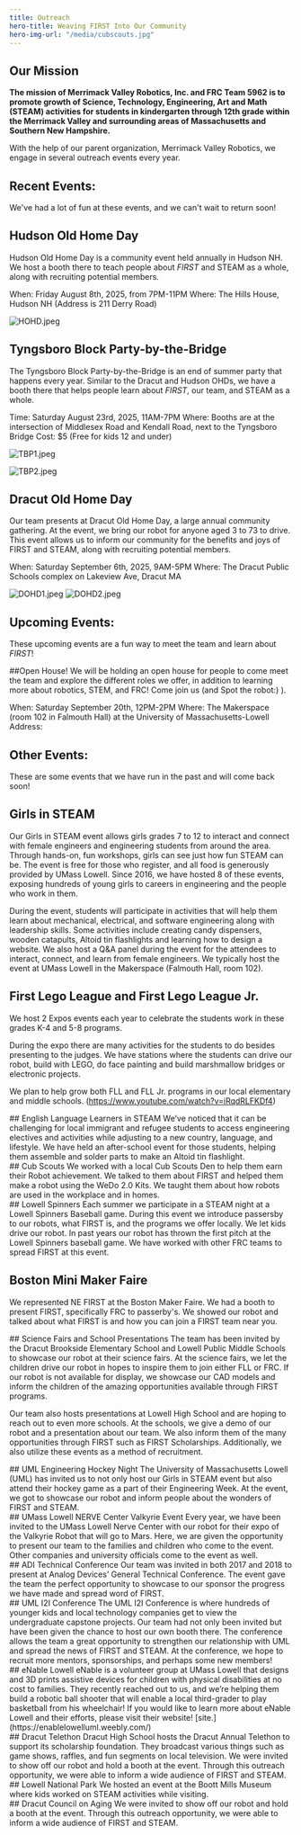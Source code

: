 ```yaml
---
title: Outreach
hero-title: Weaving FIRST Into Our Community
hero-img-url: "/media/cubscouts.jpg"
---
```


## Our Mission
**The mission of Merrimack Valley Robotics, Inc. and FRC Team 5962 is to promote growth of Science, Technology, Engineering, Art and Math (STEAM) activities for students in kindergarten through 12th grade within the Merrimack Valley and surrounding areas of Massachusetts and Southern New Hampshire.**

With the help of our parent organization, Merrimack Valley Robotics, we engage in several outreach events every year. 

<div class="divider"></div>

## Recent Events:
We've had a lot of fun at these events, and we can't wait to return soon!

<div class="divider"></div>

## Hudson Old Home Day
Hudson Old Home Day is a community event held annually in Hudson NH. We host a booth there to teach people about *FIRST* and STEAM as a whole, along with recruiting potential members. 

When: Friday August 8th, 2025, from 7PM-11PM
Where: The Hills House, Hudson NH (Address is 211 Derry Road)

![HOHD.jpeg](/uploads/IMG_0534.jpeg)

<div class="divider"></div>

## Tyngsboro Block Party-by-the-Bridge
The Tyngsboro Block Party-by-the-Bridge is an end of summer party that happens every year. Similar to the Dracut and Hudson OHDs, we have a booth there that helps people learn about *FIRST*, our team, and STEAM as a whole. 

Time: Saturday August 23rd, 2025, 11AM-7PM
Where: Booths are at the intersection of Middlesex Road and Kendall Road, next to the Tyngsboro Bridge
Cost: $5 (Free for kids 12 and under)

![TBP1.jpeg](/uploads/IMG_0597.jpeg)

![TBP2.jpeg](/uploads/IMG_0598.jpeg)

<div class="divider"></div>

## Dracut Old Home Day
Our team presents at Dracut Old Home Day, a large annual community gathering. At the event, we bring our robot for anyone aged 3 to 73 to drive. This event allows us to inform our community for the benefits and joys of FIRST and
STEAM, along with recruiting potential members.

When: Saturday September 6th, 2025, 9AM-5PM
Where: The Dracut Public Schools complex on Lakeview Ave, Dracut MA

![DOHD1.jpeg](/uploads/IMG_0671.jpeg)
![DOHD2.jpeg](/uploads/IMG_0672.jpeg)

## Upcoming Events:
These upcoming events are a fun way to meet the team and learn about *FIRST*!

##Open House!
We will be holding an open house for people to come meet the team and explore the different roles we offer, in addition to learning more about robotics, STEM, and FRC! Come join us (and Spot the robot:) ).

When: Saturday September 20th, 12PM-2PM
Where: The Makerspace (room 102 in Falmouth Hall) at the University of Massachusetts-Lowell
Address: 


<div class="divider"></div>

## Other Events:
These are some events that we have run in the past and will come back soon!

<div class="divider"></div>

## Girls in STEAM
Our Girls in STEAM event allows girls grades 7 to 12 to interact and connect with female engineers and engineering students from around the area. Through hands-on, fun workshops, girls can see just how fun STEAM can be. The event is free for those who register, and all food is generously provided by UMass Lowell. Since 2016, we have hosted 8 of these events, exposing hundreds of young girls to careers in engineering and the people who work in them.

During the event, students will participate in activities that will help them learn about mechanical, electrical, and software engineering along with leadership skills. Some activities include creating candy dispensers, wooden catapults, Altoid tin flashlights and learning how to design a website. We also host a Q&A panel during the event for the attendees to interact, connect, and learn from female engineers. We typically host the event at UMass Lowell in the Makerspace (Falmouth Hall, room 102).

<div class="divider"></div>

## First Lego League and First Lego League Jr.
We host 2 Expos events each year to celebrate the students work in these grades K-4 and 5-8 programs. 

During the expo there are many activities for the students to do besides presenting to the judges. We have stations where the students can drive our robot, build with LEGO, do face painting and build marshmallow bridges or electronic projects.

We plan to help grow both FLL and FLL Jr. programs in our local elementary and middle schools.
(https://www.youtube.com/watch?v=iRqdRLFKDf4)

<div class="divider"></div>
## English Language Learners in STEAM
We’ve noticed that it can be challenging for local immigrant and refugee students to access engineering electives and activities while adjusting to a new country, language, and lifestyle. We have held an after-school event for those students, helping them assemble and solder parts to make an Altoid tin flashlight.
<div class="divider"></div>
## Cub Scouts
We worked with a local Cub Scouts Den to help them earn their Robot achievement. We talked to them about FIRST and helped them make a robot using the WeDo 2.0 Kits. We taught them about how robots are used in the workplace and in homes. 
<div class="divider"></div>
## Lowell Spinners
Each summer we participate in a STEAM night at a Lowell Spinners Baseball game. During this event we introduce passersby to our robots, what FIRST is, and the programs we offer locally. We let kids drive our robot. In past years our robot has thrown the first pitch at the Lowell Spinners baseball game. We have worked with other FRC teams to spread FIRST at this event.
<div class="divider"></div>

## Boston Mini Maker Faire
We represented NE FIRST at the Boston Maker Faire. We had a booth to present FIRST, specifically FRC to passerby's. We showed our robot and talked about what FIRST is and how you can join a FIRST team near you.
<div class="divider"></div>
## Science Fairs and School Presentations 
The team has been invited by the Dracut Brookside Elementary School and Lowell Public Middle Schools to showcase our robot at their science fairs. At the science fairs, we let the children drive our robot in hopes to inspire them to join either FLL or FRC. If our robot is not available for display, we showcase our CAD models and inform the children of the amazing opportunities available through FIRST programs. 

Our team also hosts presentations at Lowell High School and are hoping to reach out to even more schools. At the schools, we give a demo of our robot and a presentation about our team. We also inform them of the many opportunities through FIRST such as FIRST Scholarships. Additionally, we also utilize these events as a method of recruitment.
<div class="divider"></div>
## UML Engineering Hockey Night
The University of Massachusetts Lowell (UML) has invited us to not only host our Girls in STEAM event but also attend their hockey game as a part of their Engineering Week. At the event, we got to showcase our robot and inform people about the wonders of FIRST and STEAM.
<div class="divider"></div>
## UMass Lowell NERVE Center Valkyrie Event
Every year, we have been invited to the UMass Lowell Nerve Center with our robot for their expo of the Valkyrie Robot that will go to Mars. Here, we are given the opportunity to present our team to the families and children who come to the event. Other companies and university officials come to the event as well.
<div class="divider"></div>
## ADI Technical Conference
Our team was invited in both 2017 and 2018 to present at Analog Devices’ General Technical Conference. The event gave the team the perfect opportunity to showcase to our sponsor the progress we have made and spread word of FIRST.
<div class="divider"></div>
## UML I2I Conference
The UML I2I Conference is where hundreds of younger kids and local technology companies get to view the undergraduate capstone projects. Our team had not only been invited but have been given the chance to host our own booth there. The conference allows the team a great opportunity to strengthen our relationship with UML and spread the news of FIRST and STEAM. At the conference, we hope to recruit more mentors, sponsorships, and perhaps some new members!
<div class="divider"></div>
## eNable Lowell
eNable is a volunteer group at UMass Lowell that designs and 3D prints assistive devices for children with physical disabilities at no cost to families. They recently reached out to us, and we’re helping them build a robotic ball shooter that will enable a local third-grader to play basketball from his wheelchair! If you would like to learn more about eNable Lowell and their efforts, please visit their website! [site.](https://enablelowelluml.weebly.com/)  
<div class="divider"></div>
## Dracut Telethon
Dracut High School hosts the Dracut Annual Telethon to support its scholarship foundation. They broadcast various things such as game shows, raffles, and fun segments on local television. We were invited to show off our robot and hold a booth at the event. Through this outreach opportunity, we were able to inform a wide audience of FIRST and STEAM.
<div class="divider"></div>
## Lowell National Park
We hosted an event at the Boott Mills Museum where kids worked on STEAM activities while visiting.
<div class="divider"></div>
## Dracut Council on Aging
We were invited to show off our robot and hold a booth at the event. Through this outreach opportunity, we were able to inform a wide audience of FIRST and STEAM.
